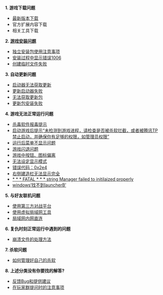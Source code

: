 **1. 游戏下载问题**
- [最新版本下载](./最新版本下载)
- 官方扩展内容下载
- 相关工具下载

**2. [游戏安装问题](游戏安装问题)**
- [独立安装包使用注意事项](./游戏安装问题#独立安装包使用注意事项)
- [安装过程中显示错误1006](./游戏安装问题#安装过程中显示错误1006)
- [创建临时文件失败](./创建临时文件失败)


**3. 自动更新问题**
- [启动器无法获取更新](./启动器无法获得更新)
- [更新启动器失败](./更新启动器失败)
- [无法获取更新包](./无法获取更新包)
- [更新包安装失败](./更新包安装失败)

**4. 游戏无法正常运行问题**
- [杀毒软件报毒提示](./杀毒软件报毒提示)
- [启动游戏后提示“未检测到游戏进程，请检查是否被杀软拦截，或者被腾讯TP禁止启动，并确保你有足够的权限，如管理员权限”](./启动游戏后提示“未检测到游戏进程，请检查是否被杀软拦截，或者被腾讯TP禁止启动，并确保你有足够的权限，如管理员权限”)
- [运行后菜单不显示问题](./运行后菜单不显示问题)
- [游戏闪退问题](./闪退问题)
- [游戏中按钮、图标偏离](游戏中按钮、图标偏离)
- [无法设定显示模式](./无法设定显示模式)
- [错误代码：0x2e4](./错误代码：0x2e4)
- [右侧建造栏无法显示完全](./右侧建造栏无法显示完全)
- [* * * FATAL * * * string Manager failed to initilaized properly](./FATAL弹窗的解决方法)
- [windows‘找不到launcherB’](./windows找不到launcherB)

**5. 与好友联机问题**
- [使用第三方对战平台](./使用第三方对战平台)
- [使用虚拟局域网工具](使用虚拟局域网工具)
- [局域网内网直连](局域网内网直连)

**6. 复仇时刻正常运行中遇到的问题**
- [崩溃文件的处理方法](./debug文件的处理方法)

**7. 杀软问题**
- [如何管理好自己的杀软](./如何管理好自己的杀软)

**8. 上述分类没有你要找的解答?**
- [反馈Bug和提供建议](./反馈Bug和提供建议)
- [在玩家群提问时的注意事项](./在玩家群提问时的注意事项)